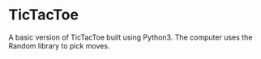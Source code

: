 # TicTacToe
A basic version of TicTacToe built using Python3.
The computer uses the Random library to pick moves.
